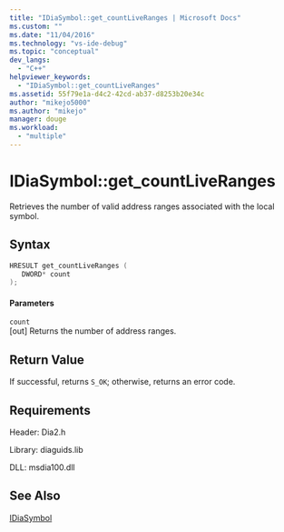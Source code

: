 ```yaml
---
title: "IDiaSymbol::get_countLiveRanges | Microsoft Docs"
ms.custom: ""
ms.date: "11/04/2016"
ms.technology: "vs-ide-debug"
ms.topic: "conceptual"
dev_langs: 
  - "C++"
helpviewer_keywords: 
  - "IDiaSymbol::get_countLiveRanges"
ms.assetid: 55f79e1a-d4c2-42cd-ab37-d8253b20e34c
author: "mikejo5000"
ms.author: "mikejo"
manager: douge
ms.workload: 
  - "multiple"
---
```

# IDiaSymbol::get_countLiveRanges
Retrieves the number of valid address ranges associated with the local symbol.  
  
## Syntax  
  
```C++  
HRESULT get_countLiveRanges (   
   DWORD* count  
);  
```  
  
#### Parameters  
 `count`  
 [out] Returns the number of address ranges.  
  
## Return Value  
 If successful, returns `S_OK`; otherwise, returns an error code.  
  
## Requirements  
 Header: Dia2.h  
  
 Library: diaguids.lib  
  
 DLL: msdia100.dll  
  
## See Also  
 [IDiaSymbol](../../debugger/debug-interface-access/idiasymbol.md)